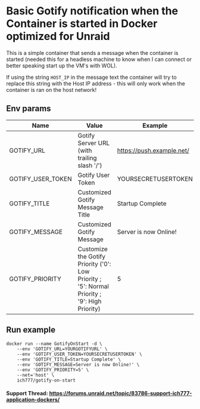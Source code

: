 # Basic Gotify notification when the Container is started in Docker optimized for Unraid

This is a simple container that sends a message when the container is started (needed this for a headless machine to know when I can connect or better speaking start up the VM's with WOL).  
  
If using the string `HOST_IP` in the message text the container will try to replace this string with the Host IP address - this will only work when the container is ran on the host network!


## Env params
| Name | Value | Example |
| --- | --- | --- |
| GOTIFY_URL | Gotify Server URL (with trailing slash '/') | https://push.example.net/ |
| GOTIFY_USER_TOKEN | Gotify User Token | YOURSECRETUSERTOKEN |
| GOTIFY_TITLE | Customized Gotify Message Title | Startup Complete |
| GOTIFY_MESSAGE | Customized Gotify Message | Server is now Online! |
| GOTIFY_PRIORITY | Customize the Gotify Priority ('0': Low Priority ; '5': Normal Priority ; '9': High Priority) | 5 |

## Run example
```
docker run --name GotifyOnStart -d \
    --env 'GOTIFY_URL=YOURGOTIFYURL' \
    --env 'GOTIFY_USER_TOKEN=YOURSECRETUSERTOKEN' \
    --env 'GOTIFY_TITLE=Startup Complete' \
    --env 'GOTIFY_MESSAGE=Server is now Online!' \
    --env 'GOTIFY_PRIORITY=5' \
    --net='host' \
    ich777/gotify-on-start
```


#### Support Thread: https://forums.unraid.net/topic/83786-support-ich777-application-dockers/